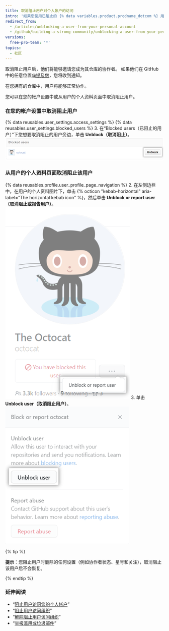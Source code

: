 ```yaml
---
title: 取消阻止用户对个人帐户的访问
intro: '如果您使用已阻止的 {% data variables.product.prodname_dotcom %} 用户修改了围栏，则可以取消阻止其帐户。'
redirect_from:
  - /articles/unblocking-a-user-from-your-personal-account
  - /github/building-a-strong-community/unblocking-a-user-from-your-personal-account
versions:
  free-pro-team: '*'
topics:
  - 社区
---
```

取消阻止用户后，他们将能够邀请您成为其仓库的协作者。 如果他们在 GitHub 中的任意位置[@提及您](/articles/basic-writing-and-formatting-syntax/#mentioning-people-and-teams)，您将收到通知。

在您拥有的仓库中，用户将能够正常协作。

您可以在您的帐户设置中或从用户的个人资料页面中取消阻止用户。

### 在您的帐户设置中取消阻止用户

{% data reusables.user_settings.access_settings %}
{% data reusables.user_settings.blocked_users %}
3. 在“Blocked users（已阻止的用户）”下您想要取消阻止的用户旁边，单击 **Unblock（取消阻止）**。 ![取消阻止用户按钮](/assets/images/help/organizations/org-unblock-user-button.png)

### 从用户的个人资料页面取消阻止该用户

{% data reusables.profile.user_profile_page_navigation %}
2. 在左侧边栏中，在用户的个人资料图片下，单击 {% octicon "kebab-horizontal" aria-label="The horizontal kebab icon" %}，然后单击  **Unblock or report user（取消阻止或报告用户）**。 ![取消阻止或举报用户链接](/assets/images/help/profile/profile-unblock-or-report-user.png)
3. 单击 **Unblock user（取消阻止用户）**。 ![包含取消阻止用户或举报滥用选项的模态框](/assets/images/help/profile/profile-unblockuser.png)

{% tip %}

**提示**：您阻止用户时删除的任何设置（例如协作者状态、星号和关注），取消阻止该用户后不会恢复。

{% endtip %}

### 延伸阅读

- “[阻止用户访问您的个人帐户](/articles/blocking-a-user-from-your-personal-account)”
- “[阻止用户访问组织](/articles/blocking-a-user-from-your-organization)”
- “[解除阻止用户访问组织](/articles/unblocking-a-user-from-your-organization)”
- “[举报滥用或垃圾邮件](/articles/reporting-abuse-or-spam)”
